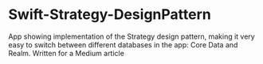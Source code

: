 # Swift-Strategy-DesignPattern
App showing implementation of the Strategy design pattern, making it very easy to switch between different databases in the app: Core Data and Realm. Written for a Medium article
